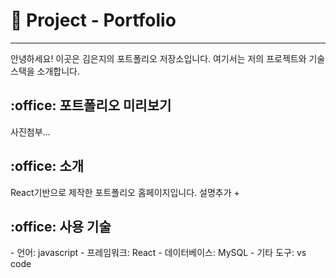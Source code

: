 <h1>🌱 Project - Portfolio</h1>
<hr>
안녕하세요! 이곳은 김은지의 포트폴리오 저장소입니다. 여기서는 저의 프로젝트와 기술 스택을 소개합니다.

<h2 id="outline">:office: 포트폴리오 미리보기</h2>
사진첨부...

<h2 id="outline">:office: 소개</h2>
React기반으로 제작한 포트폴리오 홈페이지입니다. 설명추가 + 

<h2 id="outline">:office: 사용 기술</h2>
- 언어: javascript
- 프레임워크: React
- 데이터베이스: MySQL
- 기타 도구: vs code
